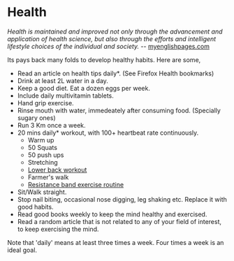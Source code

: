 Health
====================
*Health is maintained and improved not only through the advancement and application of health science, but also through the efforts and intelligent lifestyle choices of the individual and society.* -- [myenglishpages.com](https://www.myenglishpages.com/site_php_files/reading-health-tips.php)

Its pays back many folds to develop healthy habits. Here are some,

* Read an article on health tips daily*. (See Firefox Health bookmarks)
* Drink at least 2L water in a day.
* Keep a good diet. Eat a dozen eggs per week.
* Include daily multivitamin tablets.
* Hand grip exercise.
* Rinse mouth with water, immedeately after consuming food. (Specially sugary ones)
* Run 3 Km once a week.
* 20 mins daily* workout, with 100+ heartbeat rate continuously.
   * Warm up
   * 50 Squats
   * 50 push ups
   * Stretching
   * [Lower back workout](https://8fit.com/fitness/best-exercises-for-lower-back-pain-relief/)
   * Farmer's walk
   * [Resistance band exercise routine](https://www.youtube.com/watch?v=FLNaG45ZiiA)
* Sit/Walk straight.
* Stop nail biting, occasional nose digging, leg shaking etc. Replace it with good habits.
* Read good books weekly to keep the mind healthy and exercised.
* Read a random article that is not related to any of your field of interest, to keep exercising the mind.

Note that 'daily' means at least three times a week. Four times a week is an ideal goal.

